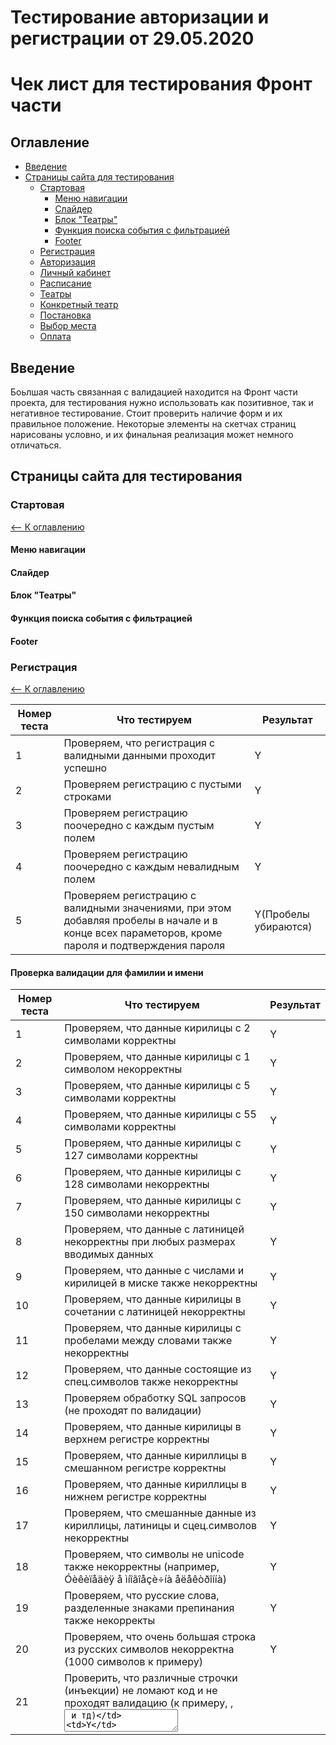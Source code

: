 # Тестирование авторизации и регистрации от 29.05.2020
# Чек лист для тестирования Фронт части 
## Оглавление <a name="Table_of_contents">
* [Введение](#Introduction)
* [Страницы сайта для тестирования](#Pages)  
    * [Стартовая](#Main)  
        * [Меню навигации](#Navigation)
        * [Слайдер](#Slider)
        * [Блок "Театры"](#Block_Theaters)
        * [Функция поиска события с фильтрацией](#Event_search_with_filtering)
        * [Footer](#Footer)
    * [Регистрация](#Registration)
    * [Авторизация](#Authorization)
    * [Личный кабинет](#Personal_area)
    * [Расписание](#Timetable)
    * [Театры](#Theaters)
    * [Конкретный театр](#Concrete_theater)
    * [Постановка](#Staging)
    * [Выбор места](#Seat_selection)
    * [Оплата](#Payment)
    
## Введение <a name="Introduction">
Боьлшая часть связанная с валидацией находится на Фронт части проекта, для тестирования нужно использовать как позитивное, так и
негативное тестирование. Стоит проверить наличие форм и их правильное положение. Некоторые элементы на скетчах страниц нарисованы 
условно, и их финальная реализация может немного отличаться. 


## Страницы сайта для тестирования <a name="Pages">

### Стартовая<a name="Main">
[<-- К оглавлению](#Table_of_contents)
#### Меню навигации <a name="Navigation">  
#### Слайдер <a name="Slider">  
#### Блок "Театры" <a name="Block_Theaters">  
#### Функция поиска события с фильтрацией <a name="Event_search_with_filtering">  
#### Footer <a name="Footer">


### Регистрация <a name="Registration">  
[<-- К оглавлению](#Table_of_contents)

| Номер теста | Что тестируем                                                | Результат |
| ----------- | ------------------------------------------------------------ | --------- |
| 1           | Проверяем, что регистрация с валидными данными проходит успешно |   Y       |
| 2           | Проверяем регистрацию с пустыми строками                     |      Y    |
| 3           | Проверяем регистрацию поочередно с каждым пустым полем       |      Y    |
| 4           | Проверяем регистрацию поочередно с каждым невалидным полем   |      Y    |
| 5           | Проверяем регистрацию с валидными значениями, при этом добавляя пробелы в начале и в конце всех параметоров, кроме пароля и подтверждения пароля |  Y(Пробелы убираются)

#### Проверка валидации для фамилии и имени

| Номер теста | Что тестируем                                                | Результат |
| ----------- | ------------------------------------------------------------ | --------- |
| 1           | Проверяем, что данные кирилицы с 2 символами корректны       |    Y      |
| 2           | Проверяем, что данные кирилицы с 1 символом некорректны      |    Y      |
| 3           | Проверяем, что данные кирилицы с 5 символами корректны       |    Y      |
| 4           | Проверяем, что данные кирилицы с 55 символами корректны      |    Y      |
| 5           | Проверяем, что данные кирилицы с 127 символами корректны     |    Y      |
| 6           | Проверяем, что данные кирилицы с 128 символами некорректны   |    Y      |
| 7           | Проверяем, что данные кирилицы с 150 символами некорректны   |    Y      |
| 8           | Проверяем, что данные с латиницей некорректны при любых размерах вводимых данных |    Y      |
| 9           | Проверяем, что данные с числами и кирилицей в миске также некорректны |    Y      |
| 10          | Проверяем, что данные кирилицы в сочетании с латиницей некорректны |      Y    |
| 11          | Проверяем, что данные кирилицы с пробелами между словами также некорректны |   Y       |
| 12          | Проверяем, что данные состоящие из спец.символов также некорректны |    Y      |
| 13          | Проверяем обработку SQL запросов (не проходят по валидации)  |     Y     |
| 14          | Проверяем, что данные кирилицы в верхнем регистре корректны  |     Y     |
| 15          | Проверяем, что данные кириллицы  в смешанном регистре корректны |    Y      |
| 16          | Проверяем, что данные кириллицы в нижнем регистре корректны  |    Y      |
| 17          | Проверяем, что смешанные данные из кириллицы, латиницы и сцец.символов некорректны |    Y      |
| 18          | Проверяем, что символы не unicode также некорректны (например, Óèêèïåäèÿ å ìíîãîåçè÷íà åëåêòðîííà) |   Y       |
| 19          | Проверяем, что русские слова, разделенные знаками препинания также некорректы |     Y     |
| 20          | Проверяем, что очень большая строка из русских символов некорректна (1000 символов к примеру) |    Y      |
| 21          | Проверить, что различные строчки (инъекции) не ломают код и не проходят валидацию (к примеру, <script>alert("xss!")</script> , <textarea /> и тд) |     Y     |

#### Проверка валидации для пароля

| Номер теста | Что тестируем                                                | Результат |
| ----------- | ------------------------------------------------------------ | --------- |
| 1           | Проверяем, что данные латиницы с одной заглавной буквой и одной строчной буквой, цифрами и символами "!@#$%^&*", состоящий из 8 символов, корректный |           |
| 2           | Проверяем, что данные латиницы с одной заглавной буквой и одной строчной буквой, цифрами и символами "!@#$%^&*", состоящий из 9 символов, корректный |           |
| 3           | Проверяем, что данные латиницы с одной заглавной буквой и одной строчной буквой, цифрами и символами "!@#$%^&*", состоящий из 7 символов, некорректный |           |
| 4           | Проверяем, что данные латиницы с одной заглавной буквой и одной строчной буквой, цифрами и символами "!@#$%^&*", состоящий из 3 символов,  некорректный |           |
| 5           | Проверяем, что данные латиницы с одной заглавной буквой и одной строчной буквой, цифрами и символами "!@#$%^&*", состоящий из 55 символов, корректный |           |
| 6           | Проверяем, что данные латиницы с одной заглавной буквой и одной строчной буквой, цифрами и символами "!@#$%^&*", состоящий из 127 символов, корректный |           |
| 7           | Проверяем, что данные латиницы с одной заглавной буквой и одной строчной буквой, цифрами и символами "!@#$%^&*", состоящий из 128 символов, некорректный |           |
| 8           | Проверяем, что сочетание только букв, или только цифр, или только спец.символов - некорректное |           |
| 9           | Проверяем, что сочетание букв в только в нижнем регистре и цифр некорректно |           |
| 10          | Проверяем, что сочетание букв в только в верхнем регистре и цифр некорректно |           |
| 11          | Проверяем, что сочетание букв в верхнем и нижнем регистре, цифр корректно при вазмере от 8 до 127 символов (без спец.символов) |           |
| 12          | Проверяем, что сочетание только букв в разных регистрах некорректно |           |
| 13          | Проверяем, что очень большая строка (1000 разных символов) некорректна |           |
| 14          | Проверяем, что символы не unicode также некорректны (например, Óèêèïåäèÿ å ìíîãîåçè÷íà åëåêòðîííà) |           |
| 15          | Проверяем, что валидный пароль, разделенный знаками препинания или пробела невалидный |           |
| 16          | Проверить, что различные строчки (инъекции) не ломают код и не проходят валидацию (к примеру, <script>alert("xss!")</script> , <textarea /> и тд) |           |



### Авторизация <a name="Authorization">
[<-- К оглавлению](#Table_of_contents)
ЗАМЕЧАНИЯ к главе:
* Под валидными данными cледует поимать:
   * Email может содержать (A-z), арабских цифр (0-9), символ @ и точки (не более одной подряд). Максимальная длина email - 95 символов. Длина логина минимум - 6 символов, максимум - 30. Должен содержать специальный символ "@", который отделяет имя пользователя почтовой системы от доменного имени; Не должен содержать пробелов. После символа "@" должна быть как минимум одна "."; Email не может содержать 2 точки подряд; После последней точки наличие цифр не допускается; Между последней точкой и символом "@" должно быть не менее одного символов. Справа от "@" должно быть не менее 3-х и не более 64 символов.
   * Пароль может содержать (A-z), арабских цифр (0-9) набор допустимых специальных символов: !@#$%^&* пароль должен содержать как минимум 1 букву в lowercase, 1 букву в uppercase и 1 цифру, наличие специальных символов не обязательно min 8 символов, максимум 127
* Под словом "символ" (во всех падежах и любом числе) подразумеваются символы A-z, арабские цифры 0-9, ".", если далее не поясняется какие именно символы.
* Когда описывается часть данных, подразумевается, что остальные части являются валидными (Когда говорится, что логин Email имеет
6 символов, то пароль и остальная часть Email является валидными и сам логин состоит из валидных символов).

#### Общее 

| Номер теста | Что тестируем                                                | Статус |
| ----------- | ------------------------------------------------------------ | ------ |
| aut1        | Наличие меню навигации                                       |        |
| aut2        | Наличие интерактивного поля для ввода Email                  |        |
| aut3        | Наличие интерактивного поля для ввода пароля                 |        |
| aut4        | Наличие кнопки "Войти"                                       |        |
| aut5        | Наличие ссылки для регистрации аккаунта                      |        |
| aut6        | Успех при входе с валидными данными                          |        |

#### Поле "Email"

| Номер теста | Что тестируем                                                | Статус |
| ----------- | ------------------------------------------------------------ | ------ |
| aute1       | Принимает Email  с 6 символами в логине                      |        |
| aute2       | Принимает Email  с 10 символами в логине                     |        |
| aute3       | Принимает Email  с 30 символами в логине                     |        |
| aute4       | Не принимает Email  с 5 символами в логине                   |        |
| aute5       | Не принимает Email  с 0 символами в логине                   |        |
| aute6       | Не принимает Email  с 31 символом в логине                   |        |
| aute7       | Принимает Email с одним знаком "@"                           |        |
| aute8       | Не принимает Email без знака "@"                             |        |
| aute9       | Не принимает Email с 2 или более знаками "@"                 |        |
| aute10      | Принимает Email  с 9 символами в доменном имени              |        |
| aute11      | Принимает Email  с 64 символами в доменном имени             |        |
| aute12      | Принимает Email  с 4 символами в доменном имени              |        |
| aute13      | Не принимает Email  с 3 символами в доменном имени           |        |
| aute14      | Не принимает Email  с 65 символами в доменном имени          |        |
| aute15      | Принимает Email  с точкой идущими подряд                     |        |
| aute16      | Не принимает Email  с двумя точками идущими подряд           |        |
| aute17      | Принимает Email содержащий символы A-z, арабские цифры (0-9), "@", "." |        |
| aute18      | Не принимает Email если есть символы кроме  A-z, арабских цифр (0-9), "@", "." |        |
| aute19      | Не принимает Email  если в нём пробелы                       |        |
| aute20      | Принимает Email если после символа "@" следует хотя бы одна точка |        |
| aute21      | Не принимает Email если после символа "@" нет точки          |        |
| aute22      | Принимает  Email если после последней точки встречается 3 символа A-z |        |
| aute23      | Принимает  Email если после последней точки встречается 1 символа A-z |        |
| aute24      | Принимает  Email если после последней точки встречается 62 символа A-z |        |
| aute25      | Не принимает  Email если после последней точки встречается 63 символа A-z |        |
| aute26      | Не принимает  Email если после последней точки не  встречается  символов |        |
| aute27      | Принимает  Email если Между последней точкой и символом "@" есть 1 символ |        |
| aute28      | Принимает  Email если Между последней точкой и символом "@" есть 2 символа |        |
| aute29      | Принимает  Email если Между последней точкой и символом "@" есть 2 символа |        |
| aute30      | Не принимает  Email если Между последней точкой и символом "@" есть 62 символа |        |
| aute31      | Не проходят по полю Email XSS атаки по типу: "<script>alert("cookie: "+document.cookie)</script>" |        |
| aute32      | Не проходят по полю Email SQL-инъекции по типу: ' " or ""=" '              |        |
       


### Личный кабинет <a name="Personal_area">
[<-- К оглавлению](#Table_of_contents)
### Расписание <a name="Timetable">
[<-- К оглавлению](#Table_of_contents)
### Театры <a name="Theaters">
[<-- К оглавлению](#Table_of_contents)
### Конкретный театр <a name="Concrete_theater">
[<-- К оглавлению](#Table_of_contents)
### Постановка <a name="Staging">
[<-- К оглавлению](#Table_of_contents)
### Выбор места <a name="Seat_selection">
[<-- К оглавлению](#Table_of_contents)
### Оплата <a name="Payment">
[<-- К оглавлению](#Table_of_contents)



